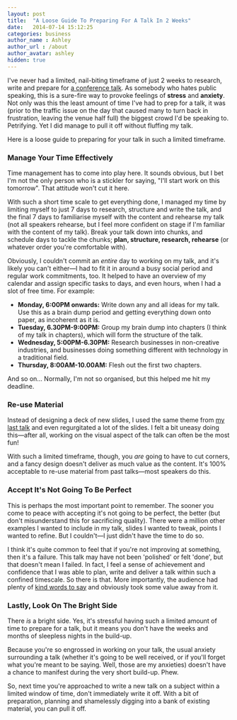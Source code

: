 ```yaml
---
layout: post
title:  "A Loose Guide To Preparing For A Talk In 2 Weeks"
date:   2014-07-14 15:12:25
categories: business
author_name : Ashley
author_url : /about
author_avatar: ashley
hidden: true
---
```


I've never had a limited, nail-biting timeframe of just 2 weeks to research, write and prepare for <a href="http://practicaltakeaways.co.uk">a conference talk</a>. As somebody who hates public speaking, this is a sure-fire way to provoke feelings of <strong>stress</strong> and <strong>anxiety</strong>. Not only was this the least amount of time I've had to prep for a talk, it was (prior to the traffic issue on the day that caused many to turn back in frustration, leaving the venue half full) the biggest crowd I'd be speaking to. Petrifying. Yet I did manage to pull it off without fluffing my talk.

Here is a loose guide to preparing for your talk in such a limited timeframe.

<!--more-->

<h3>Manage Your Time Effectively</h3>

Time management has to come into play here. It sounds obvious, but I bet I'm not the only person who is a stickler for saying, "I'll start work on this tomorrow". That attitude won't cut it here.

With such a short time scale to get everything done, I managed my time by limiting myself to just 7 days to research, structure and write the talk, and the final 7 days to familiarise myself with the content and rehearse my talk (not all speakers rehearse, but I feel more confident on stage if I'm familiar with the content of my talk). Break your talk down into chunks, and schedule days to tackle the chunks; <strong>plan, structure, research, rehearse</strong> (or whatever order you're comfortable with).

Obviously, I couldn't commit an <em>entire</em> day to working on my talk, and it's likely you can't either—I had to fit it in around a busy social period and regular work commitments, too. It helped to have an overview of my calendar and assign specific tasks to days, and even hours, when I had a slot of free time. For example:

<ul>
<li><strong>Monday, 6:00PM onwards:</strong> Write down any and all ideas for my talk. Use this as a brain dump period and getting everything down onto paper, as incoherent as it is.</li>
<li><strong>Tuesday, 6.30PM-9:00PM:</strong> Group my brain dump into chapters (I think of my talk in chapters), which will form the structure of the talk.</li>
<li><strong>Wednesday, 5:00PM-6.30PM:</strong> Research businesses in non-creative industries, and businesses doing something different with technology in a traditional field.</li>
<li><strong>Thursday, 8:00AM-10.00AM:</strong> Flesh out the first two chapters.</li>
</ul>

And so on… Normally, I'm not so organised, but this helped me hit my deadline.

<h3>Re-use Material</h3>

Instead of designing a deck of new slides, I used the same theme from <a href="http://dotyork.com">my last talk</a> and even regurgitated a lot of the slides. I felt a bit uneasy doing this—after all, working on the visual aspect of the talk can often be the most fun!

With such a limited timeframe, though, you <em>are</em> going to have to cut corners, and a fancy design doesn't deliver as much value as the content. It's 100% acceptable to re-use material from past talks—most speakers do this.

<h3>Accept It's Not Going To Be Perfect</h3>

This is perhaps the most important point to remember. The sooner you come to peace with accepting it's not going to be perfect, the better (but don't misunderstand this for sacrificing quality). There were a million other examples I wanted to include in my talk, slides I wanted to tweak, points I wanted to refine. But I couldn't—I just didn't have the time to do so.

I think it's quite common to feel that if you're not improving at something, then it's a failure. This talk may have not been 'polished' or felt 'done', but that doesn't mean I failed. In fact, I feel a sense of achievement and confidence that I was able to plan, write and deliver a talk within such a confined timescale. So there is that. More importantly, the audience had plenty of <a href="https://storify.com/insurancebyjack/practical-takeaways/">kind words to say</a> and obviously took some value away from it.

<h3>Lastly, Look On The Bright Side</h3>

There <em>is</em> a bright side. Yes, it's stressful having such a limited amount of time to prepare for a talk, but it means you don't have the weeks and months of sleepless nights in the build-up.

Because you're so engrossed in working on your talk, the usual anxiety surrounding a talk (whether it's going to be well received, or if you'll forget what you're meant to be saying. Well, those are my anxieties) doesn't have a chance to manifest during the very short build-up. Phew.

So, next time you're approached to write a new talk on a subject within a limited window of time, don't immediately write it off. With a bit of preparation, planning and shamelessly digging into a bank of existing material, you can pull it off.